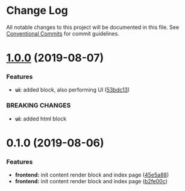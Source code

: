 # Change Log

All notable changes to this project will be documented in this file.
See [Conventional Commits](https://conventionalcommits.org) for commit guidelines.

# [1.0.0](https://github.com/epochcrysis/web/compare/@ui/blocks@0.1.0...@ui/blocks@1.0.0) (2019-08-07)


### Features

* **ui:** added block, also performing UI ([53bdc13](https://github.com/epochcrysis/web/commit/53bdc13))


### BREAKING CHANGES

* **ui:** added html block





# 0.1.0 (2019-08-06)


### Features

* **frontend:** init content render block and index page ([45e5a88](https://github.com/epochcrysis/web/commit/45e5a88))
* **frontend:** init content render block and index page ([b2fe00c](https://github.com/epochcrysis/web/commit/b2fe00c))
